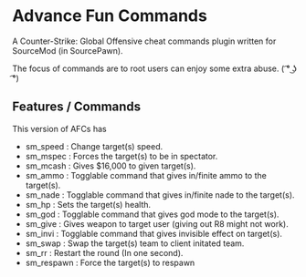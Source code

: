 # Advance Fun Commands

A Counter-Strike: Global Offensive cheat commands plugin written for SourceMod (in SourcePawn).

The focus of commands are to root users can enjoy some extra abuse. ( ͡° ͜ʖ ͡°)

## Features / Commands
This version of AFCs has 
 - sm_speed : Change target(s) speed.
 - sm_mspec : Forces the target(s) to be in spectator.
 - sm_mcash : Gives $16,000 to given target(s).
 - sm_ammo  : Togglable command that gives in/finite ammo to the target(s).
 - sm_nade  : Togglable command that gives in/finite nade to the target(s).
 - sm_hp    : Sets the target(s) health.
 - sm_god	: Togglable command that gives god mode to the target(s).
 - sm_give  : Gives weapon to target user (giving out R8 might not work).
 - sm_invi  : Togglable command that gives invisible effect on target(s).
 - sm_swap  : Swap the target(s) team to client initated team.
 - sm_rr    : Restart the round (In one second).
 - sm_respawn : Force the target(s) to respawn